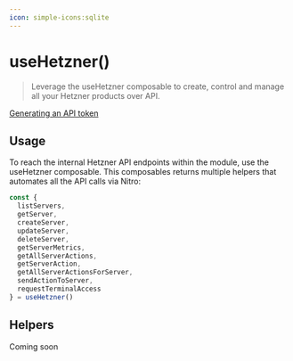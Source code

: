 ```yaml
---
icon: simple-icons:sqlite
---
```


# useHetzner()

> Leverage the useHetzner composable to create, control and manage all your Hetzner products over API.

<!-- :read-more{to=""} -->

[Generating an API token](https://docs.hetzner.com/cloud/api/getting-started/generating-api-token)

## Usage

To reach the internal Hetzner API endpoints within the module, use the useHetzner composable. 
This composables returns multiple helpers that automates all the API calls via Nitro:

```ts
const { 
  listServers, 
  getServer, 
  createServer, 
  updateServer, 
  deleteServer, 
  getServerMetrics, 
  getAllServerActions, 
  getServerAction, 
  getAllServerActionsForServer, 
  sendActionToServer, 
  requestTerminalAccess
} = useHetzner()

```

## Helpers

Coming soon